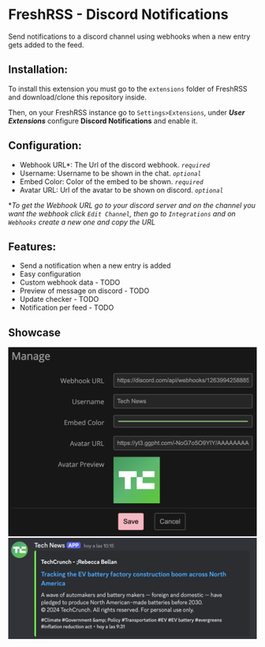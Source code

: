 # FreshRSS - Discord Notifications
Send notifications to a discord channel using webhooks when a new entry gets added to the feed.

## Installation:
To install this extension you must go to the `extensions` folder of FreshRSS and download/clone this repository inside.

Then, on your FreshRSS instance go to `Settings>Extensions`, under ***User Extensions*** configure **Discord Notifications** and enable it.

## Configuration:
* Webhook URL*: The Url of the discord webhook. *`required`*
* Username: Username to be shown in the chat. *`optional`*
* Embed Color: Color of the embed to be shown. *`required`*
* Avatar URL: Url of the avatar to be shown on discord. *`optional`*

**To get the Webhook URL go to your discord server and on the channel you want the webhook click `Edit Channel`, then go to `Integrations` and on `Webhooks` create a new one and copy the URL*

## Features:
* Send a notification when a new entry is added
* Easy configuration
* Custom webhook data - TODO
* Preview of message on discord - TODO
* Update checker - TODO
* Notification per feed - TODO

## Showcase
![Config Preview](docs/config-preview.png)
![Discord Preview](docs/discord-preview.png)

